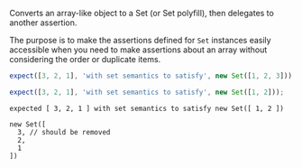 Converts an array-like object to a Set (or Set polyfill), then delegates to another
assertion.

The purpose is to make the assertions defined for `Set` instances easily
accessible when you need to make assertions about an array without considering
the order or duplicate items.

```js
expect([3, 2, 1], 'with set semantics to satisfy', new Set([1, 2, 3]));
```

```js
expect([3, 2, 1], 'with set semantics to satisfy', new Set([1, 2]));
```

```output
expected [ 3, 2, 1 ] with set semantics to satisfy new Set([ 1, 2 ])

new Set([
  3, // should be removed
  2,
  1
])
```
